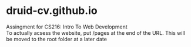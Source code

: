 # druid-cv.github.io
Assingment for CS216: Intro To Web Development<br>
To actually acsess the website, put /pages at the end of the URL. This will be moved to the root folder at a later date
